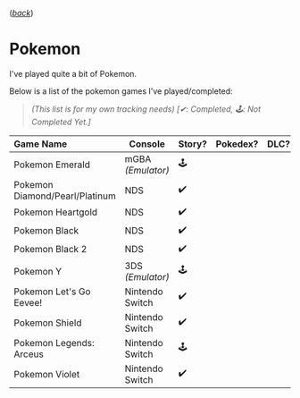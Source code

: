 ([_back_](README.md))

# Pokemon

I've played quite a bit of Pokemon.

Below is a list of the pokemon games I've played/completed:
<br/>

> _(This list is for my own tracking needs) [✔: Completed, 🕹: Not Completed Yet.]_

| Game Name                      | Console           | Story? | Pokedex? | DLC? | ShinyDex? |
| :----------------------------- | ----------------- | ------ | -------- | ---- | --------- |
| Pokemon Emerald                | mGBA _(Emulator)_ | 🕹️     |          |      |           |
| Pokemon Diamond/Pearl/Platinum | NDS               | ✔️     |          |      |           |
| Pokemon Heartgold              | NDS               | ✔️     |          |      |           |
| Pokemon Black                  | NDS               | ✔️     |          |      |           |
| Pokemon Black 2                | NDS               | ✔️     |          |      |           |
| Pokemon Y                      | 3DS _(Emulator)_  | 🕹️     |          |      |           |
| Pokemon Let's Go Eevee!        | Nintendo Switch   | ✔️     |          |      |           |
| Pokemon Shield                 | Nintendo Switch   | ✔️     |          |      |           |
| Pokemon Legends: Arceus        | Nintendo Switch   | 🕹️     |          |      |           |
| Pokemon Violet                 | Nintendo Switch   | ✔️     |          |      |           |
